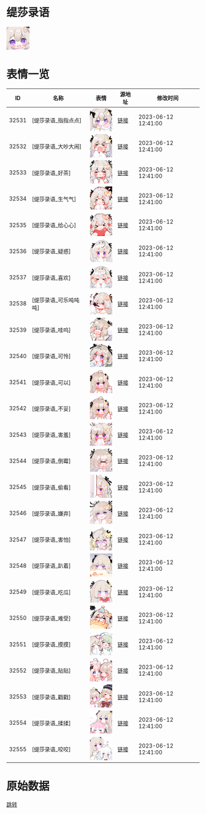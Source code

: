 # 缇莎录语

<img src="./cover.png" height="60" alt="cover" />

# 表情一览

|ID|名称|表情|源地址|修改时间|
|----|----|----|----|----|
|32531|[缇莎录语_指指点点]|<img src="./pic/032531_%5B缇莎录语_指指点点%5D.png" height="60" alt="指指点点"/>|[链接](https://i0.hdslb.com/bfs/garb/d7c8d4df2694b6a1f9de9445ecee862b47627b17.png)|2023-06-12 12:41:00|
|32532|[缇莎录语_大吵大闹]|<img src="./pic/032532_%5B缇莎录语_大吵大闹%5D.png" height="60" alt="大吵大闹"/>|[链接](https://i0.hdslb.com/bfs/garb/134466f9c1fcde171bcb190de7a38e45d9a4fe75.png)|2023-06-12 12:41:00|
|32533|[缇莎录语_好茶]|<img src="./pic/032533_%5B缇莎录语_好茶%5D.png" height="60" alt="好茶"/>|[链接](https://i0.hdslb.com/bfs/garb/b83a7d53995475f2404e5cd1e3d324bc51918e81.png)|2023-06-12 12:41:00|
|32534|[缇莎录语_生气气]|<img src="./pic/032534_%5B缇莎录语_生气气%5D.png" height="60" alt="生气气"/>|[链接](https://i0.hdslb.com/bfs/garb/6533833515f202918368d032265b145a8c2e9915.png)|2023-06-12 12:41:00|
|32535|[缇莎录语_给心心]|<img src="./pic/032535_%5B缇莎录语_给心心%5D.png" height="60" alt="给心心"/>|[链接](https://i0.hdslb.com/bfs/garb/2f806fde69d901c3f557df5975c1dac55fe558e3.png)|2023-06-12 12:41:00|
|32536|[缇莎录语_疑惑]|<img src="./pic/032536_%5B缇莎录语_疑惑%5D.png" height="60" alt="疑惑"/>|[链接](https://i0.hdslb.com/bfs/garb/2dea487134aa583700e4ab4bafcf1f8ae5c69718.png)|2023-06-12 12:41:00|
|32537|[缇莎录语_喜欢]|<img src="./pic/032537_%5B缇莎录语_喜欢%5D.png" height="60" alt="喜欢"/>|[链接](https://i0.hdslb.com/bfs/garb/77dfead0ada397d95a99d69b4023a6883bce8024.png)|2023-06-12 12:41:00|
|32538|[缇莎录语_可乐吨吨吨]|<img src="./pic/032538_%5B缇莎录语_可乐吨吨吨%5D.png" height="60" alt="可乐吨吨吨"/>|[链接](https://i0.hdslb.com/bfs/garb/9171c408ffdd06b9d64b24b8901992b9a8d88b20.png)|2023-06-12 12:41:00|
|32539|[缇莎录语_哇呜]|<img src="./pic/032539_%5B缇莎录语_哇呜%5D.png" height="60" alt="哇呜"/>|[链接](https://i0.hdslb.com/bfs/garb/2fce1d703d269b151bc28b526bf48bf62e0b3fbb.png)|2023-06-12 12:41:00|
|32540|[缇莎录语_可怜]|<img src="./pic/032540_%5B缇莎录语_可怜%5D.png" height="60" alt="可怜"/>|[链接](https://i0.hdslb.com/bfs/garb/24062ecab2952c0e2eb3130e0f604a749f621fba.png)|2023-06-12 12:41:00|
|32541|[缇莎录语_可以]|<img src="./pic/032541_%5B缇莎录语_可以%5D.png" height="60" alt="可以"/>|[链接](https://i0.hdslb.com/bfs/garb/3ff94fad3bc1892f22a2073251f9e892683fa230.png)|2023-06-12 12:41:00|
|32542|[缇莎录语_不妥]|<img src="./pic/032542_%5B缇莎录语_不妥%5D.png" height="60" alt="不妥"/>|[链接](https://i0.hdslb.com/bfs/garb/4457c0f59a8ad75daabaf140c0fe63bb81727706.png)|2023-06-12 12:41:00|
|32543|[缇莎录语_害羞]|<img src="./pic/032543_%5B缇莎录语_害羞%5D.png" height="60" alt="害羞"/>|[链接](https://i0.hdslb.com/bfs/garb/41a389523f7750a441e96086fcc121ed5fb86166.png)|2023-06-12 12:41:00|
|32544|[缇莎录语_倒霉]|<img src="./pic/032544_%5B缇莎录语_倒霉%5D.png" height="60" alt="倒霉"/>|[链接](https://i0.hdslb.com/bfs/garb/680a8d6074c62c22228e52a2829d270845e34105.png)|2023-06-12 12:41:00|
|32545|[缇莎录语_偷看]|<img src="./pic/032545_%5B缇莎录语_偷看%5D.png" height="60" alt="偷看"/>|[链接](https://i0.hdslb.com/bfs/garb/c588bf4f08f0726a579eea552c34668c2e6c4ba3.png)|2023-06-12 12:41:00|
|32546|[缇莎录语_嫌弃]|<img src="./pic/032546_%5B缇莎录语_嫌弃%5D.png" height="60" alt="嫌弃"/>|[链接](https://i0.hdslb.com/bfs/garb/c103c6b82a000a2f279c5431cc9dbbfe7caab4cd.png)|2023-06-12 12:41:00|
|32547|[缇莎录语_害怕]|<img src="./pic/032547_%5B缇莎录语_害怕%5D.png" height="60" alt="害怕"/>|[链接](https://i0.hdslb.com/bfs/garb/86fa99098e04b7c87e365595341f040cf56b81a1.png)|2023-06-12 12:41:00|
|32548|[缇莎录语_趴着]|<img src="./pic/032548_%5B缇莎录语_趴着%5D.png" height="60" alt="趴着"/>|[链接](https://i0.hdslb.com/bfs/garb/4de2cd1f5e579d032b7c0f381cabea1b64f10130.png)|2023-06-12 12:41:00|
|32549|[缇莎录语_吃瓜]|<img src="./pic/032549_%5B缇莎录语_吃瓜%5D.png" height="60" alt="吃瓜"/>|[链接](https://i0.hdslb.com/bfs/garb/48f39314d5fa95166ccd3e05043e85da04163658.png)|2023-06-12 12:41:00|
|32550|[缇莎录语_难受]|<img src="./pic/032550_%5B缇莎录语_难受%5D.png" height="60" alt="难受"/>|[链接](https://i0.hdslb.com/bfs/garb/70d5e1dd99c2c584f3d415a70743709335d029c8.png)|2023-06-12 12:41:00|
|32551|[缇莎录语_摸摸]|<img src="./pic/032551_%5B缇莎录语_摸摸%5D.png" height="60" alt="摸摸"/>|[链接](https://i0.hdslb.com/bfs/garb/fd731a3a5a356fe9a95fbdcb3991943d6433249c.png)|2023-06-12 12:41:00|
|32552|[缇莎录语_贴贴]|<img src="./pic/032552_%5B缇莎录语_贴贴%5D.png" height="60" alt="贴贴"/>|[链接](https://i0.hdslb.com/bfs/garb/4cc112bb4b4e9c4442fb52bbbf03a88c5d616501.png)|2023-06-12 12:41:00|
|32553|[缇莎录语_戳戳]|<img src="./pic/032553_%5B缇莎录语_戳戳%5D.png" height="60" alt="戳戳"/>|[链接](https://i0.hdslb.com/bfs/garb/3f59eecbe3992aacb85756a8a08d807216de6af9.png)|2023-06-12 12:41:00|
|32554|[缇莎录语_揉揉]|<img src="./pic/032554_%5B缇莎录语_揉揉%5D.png" height="60" alt="揉揉"/>|[链接](https://i0.hdslb.com/bfs/garb/151dbb61860481f826099e6cd44686c0801f1ef1.png)|2023-06-12 12:41:00|
|32555|[缇莎录语_咬咬]|<img src="./pic/032555_%5B缇莎录语_咬咬%5D.png" height="60" alt="咬咬"/>|[链接](https://i0.hdslb.com/bfs/garb/e8657e95fea3d86be6984da001b919a7d4000ce0.png)|2023-06-12 12:41:00|

# 原始数据

[跳转](./raw.json)

